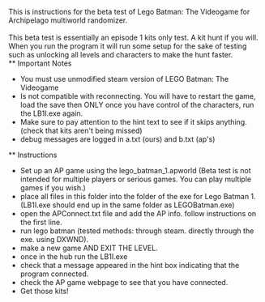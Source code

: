 This is instructions for the beta test of Lego Batman: The Videogame for Archipelago multiworld randomizer. \
\
This beta test is essentially an episode 1 kits only test. A kit hunt if you will. When you run the program it will run some setup for the sake of testing such as unlocking all levels and characters to make the hunt faster. \
** Important Notes
- You must use unmodified steam version of LEGO Batman: The Videogame
- Is not compatible with reconnecting. You will have to restart the game, load the save then ONLY once you have control of the characters, run the LB1I.exe again.
- Make sure to pay attention to the hint text to see if it skips anything. (check that kits aren't being missed)
- debug messages are logged in a.txt (ours) and b.txt (ap's)

** Instructions
- Set up an AP game using the lego_batman_1.apworld (Beta test is not intended for multiple players or serious games. You can play multiple games if you wish.)
- place all files in this folder into the folder of the exe for Lego Batman 1. (LB1I.exe should end up in the same folder as LEGOBatman.exe)
- open the APConnect.txt file and add the AP info. follow instructions on the first line.
- run lego batman (tested methods: through steam. directly through the exe. using DXWND).
- make a new game AND EXIT THE LEVEL.
- once in the hub run the LB1I.exe
- check that a message appeared in the hint box indicating that the program connected.
- check the AP game webpage to see that you have connected.
- Get those kits!
